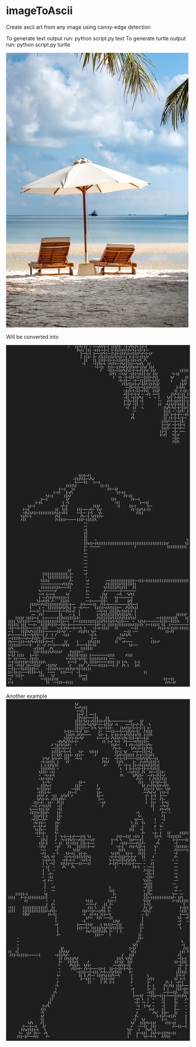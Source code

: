 # imageToAscii

Create ascii art from any image using canny-edge detection

To generate text output run: python script.py text
To generate turtle output run: python script.py turtle

![Sample image](https://github.com/abhistar/imageToAscii/blob/main/image.jpeg?raw=true)

Will be converted into

![Processd image](https://github.com/abhistar/imageToAscii/blob/main/image-ascii.png?raw=true)

Another example
![Processec image 2](https://github.com/abhistar/imageToAscii/blob/main/image-ascii2.png?raw=true)
